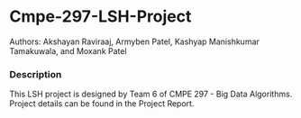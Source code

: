 ﻿# Cmpe-297-LSH-Project
Authors: Akshayan Raviraaj, Armyben Patel, Kashyap Manishkumar Tamakuwala, and Moxank Patel

### Description
This LSH project is designed by Team 6 of CMPE 297 - Big Data Algorithms. Project details can be found in the Project Report.
